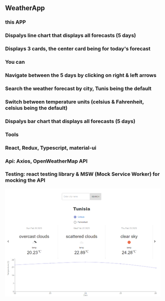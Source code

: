 ## WeatherApp

### this APP

### Dispalys line chart that displays all forecasts (5 days)
### Displays 3 cards, the center card being for today's forecast

### You can

### Navigate between the 5 days by clicking on right & left arrows
### Search the weather forecast by city, Tunis being the default
### Switch between temperature units (celsius & Fahrenheit, celsius being the default)
### Dispalys bar chart that displays all forecasts (5 days)

### Tools

### React, Redux, Typescript, material-ui
### Api: Axios, OpenWeatherMap API
### Testing: react testing library & MSW (Mock Service Worker) for mocking the API

![Test Image 1](https://github.com/roua-cyber/weatherApp/blob/main/img1.png)
